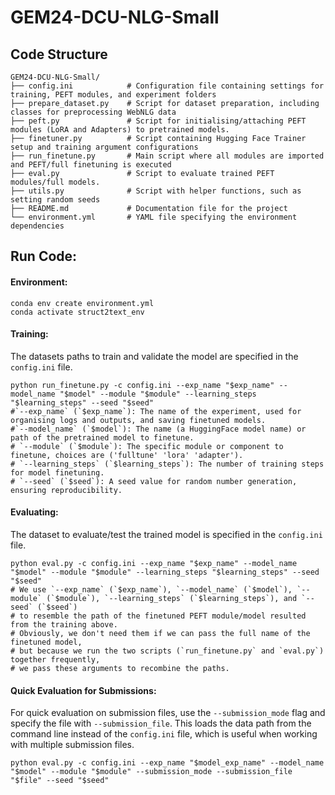 # GEM24-DCU-NLG-Small

## Code Structure
```
GEM24-DCU-NLG-Small/
├── config.ini            # Configuration file containing settings for training, PEFT modules, and experiment folders
├── prepare_dataset.py    # Script for dataset preparation, including classes for preprocessing WebNLG data
├── peft.py               # Script for initialising/attaching PEFT modules (LoRA and Adapters) to pretrained models.
├── finetuner.py          # Script containing Hugging Face Trainer setup and training argument configurations
├── run_finetune.py       # Main script where all modules are imported and PEFT/full finetuning is executed
├── eval.py               # Script to evaluate trained PEFT modules/full models.
├── utils.py              # Script with helper functions, such as setting random seeds
├── README.md             # Documentation file for the project
└── environment.yml       # YAML file specifying the environment dependencies

```

## Run Code:
#### Environment:
```
conda env create environment.yml
conda activate struct2text_env
```


#### Training:
The datasets paths to train and validate the model are specified in the `config.ini` file.
```
python run_finetune.py -c config.ini --exp_name "$exp_name" --model_name "$model" --module "$module" --learning_steps "$learning_steps" --seed "$seed"
#`--exp_name` (`$exp_name`): The name of the experiment, used for organising logs and outputs, and saving finetuned models.
#`--model_name` (`$model`): The name (a HuggingFace model name) or path of the pretrained model to finetune.
# `--module` (`$module`): The specific module or component to finetune, choices are ('fulltune' 'lora' 'adapter').
# `--learning_steps` (`$learning_steps`): The number of training steps for model finetuning.
# `--seed` (`$seed`): A seed value for random number generation, ensuring reproducibility.
```
#### Evaluating:
The dataset to evaluate/test the trained model is specified in the `config.ini` file.
```
python eval.py -c config.ini --exp_name "$exp_name" --model_name "$model" --module "$module" --learning_steps "$learning_steps" --seed "$seed"
# We use `--exp_name` (`$exp_name`), `--model_name` (`$model`), `--module` (`$module`), `--learning_steps` (`$learning_steps`), and `--seed` (`$seed`)
# to resemble the path of the finetuned PEFT module/model resulted from the training above. 
# Obviously, we don't need them if we can pass the full name of the finetuned model, 
# but because we run the two scripts (`run_finetune.py` and `eval.py`) together frequently, 
# we pass these arguments to recombine the paths. 
```
#### Quick Evaluation for Submissions:
For quick evaluation on submission files, use the `--submission_mode` flag and specify the file with `--submission_file`. This loads the data path from the command line instead of the `config.ini` file, which is useful when working with multiple submission files.

```
python eval.py -c config.ini --exp_name "$model_exp_name" --model_name "$model" --module "$module" --submission_mode --submission_file "$file" --seed "$seed"
```


